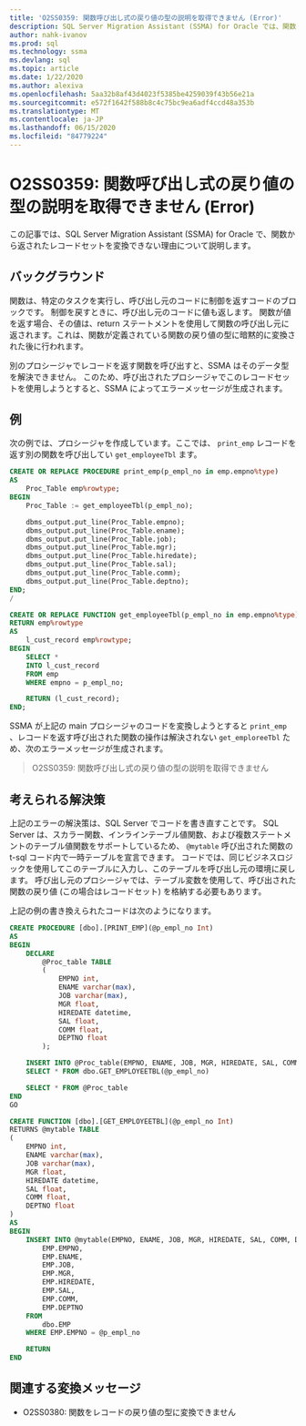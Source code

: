```yaml
---
title: 'O2SS0359: 関数呼び出し式の戻り値の型の説明を取得できません (Error)'
description: SQL Server Migration Assistant (SSMA) for Oracle では、関数から返されたレコードセットを変換できない理由について説明します。
author: nahk-ivanov
ms.prod: sql
ms.technology: ssma
ms.devlang: sql
ms.topic: article
ms.date: 1/22/2020
ms.author: alexiva
ms.openlocfilehash: 5aa32b8af43d4023f5385be4259039f43b56e21a
ms.sourcegitcommit: e572f1642f588b8c4c75bc9ea6adf4ccd48a353b
ms.translationtype: MT
ms.contentlocale: ja-JP
ms.lasthandoff: 06/15/2020
ms.locfileid: "84779224"
---
```

# <a name="o2ss0359-cannot-get-description-for-return-type-of-function-call-expression-error"></a>O2SS0359: 関数呼び出し式の戻り値の型の説明を取得できません (Error)

この記事では、SQL Server Migration Assistant (SSMA) for Oracle で、関数から返されたレコードセットを変換できない理由について説明します。

## <a name="background"></a>バックグラウンド

関数は、特定のタスクを実行し、呼び出し元のコードに制御を返すコードのブロックです。 制御を戻すときに、呼び出し元のコードに値も返します。 関数が値を返す場合、その値は、return ステートメントを使用して関数の呼び出し元に返されます。これは、関数が定義されている関数の戻り値の型に暗黙的に変換された後に行われます。

別のプロシージャでレコードを返す関数を呼び出すと、SSMA はそのデータ型を解決できません。 このため、呼び出されたプロシージャでこのレコードセットを使用しようとすると、SSMA によってエラーメッセージが生成されます。

## <a name="example"></a>例

次の例では、プロシージャを作成しています。ここでは、 `print_emp` レコードを返す別の関数を呼び出してい `get_employeeTbl` ます。

```sql
CREATE OR REPLACE PROCEDURE print_emp(p_empl_no in emp.empno%type)
AS
    Proc_Table emp%rowtype;
BEGIN
    Proc_Table := get_employeeTbl(p_empl_no);

    dbms_output.put_line(Proc_Table.empno);
    dbms_output.put_line(Proc_Table.ename);
    dbms_output.put_line(Proc_Table.job);
    dbms_output.put_line(Proc_Table.mgr);
    dbms_output.put_line(Proc_Table.hiredate);
    dbms_output.put_line(Proc_Table.sal);
    dbms_output.put_line(Proc_Table.comm);
    dbms_output.put_line(Proc_Table.deptno);
END;
/

CREATE OR REPLACE FUNCTION get_employeeTbl(p_empl_no in emp.empno%type)
RETURN emp%rowtype
AS
    l_cust_record emp%rowtype;
BEGIN
    SELECT *
    INTO l_cust_record
    FROM emp
    WHERE empno = p_empl_no;

    RETURN (l_cust_record);
END;
```

SSMA が上記の main プロシージャのコードを変換しようとすると `print_emp` 、レコードを返す呼び出された関数の操作は解決されない `get_emploreeTbl` ため、次のエラーメッセージが生成されます。

> O2SS0359: 関数呼び出し式の戻り値の型の説明を取得できません

## <a name="possible-remedies"></a>考えられる解決策

上記のエラーの解決策は、SQL Server でコードを書き直すことです。 SQL Server は、スカラー関数、インラインテーブル値関数、および複数ステートメントのテーブル値関数をサポートしているため、 `@mytable` 呼び出された関数の t-sql コード内で一時テーブルを宣言できます。 コードでは、同じビジネスロジックを使用してこのテーブルに入力し、このテーブルを呼び出し元の環境に戻します。 呼び出し元のプロシージャでは、テーブル変数を使用して、呼び出された関数の戻り値 (この場合はレコードセット) を格納する必要もあります。

上記の例の書き換えられたコードは次のようになります。

```sql
CREATE PROCEDURE [dbo].[PRINT_EMP](@p_empl_no Int)
AS
BEGIN
    DECLARE
        @Proc_table TABLE
        (
            EMPNO int,
            ENAME varchar(max),
            JOB varchar(max),
            MGR float,
            HIREDATE datetime,
            SAL float,
            COMM float,
            DEPTNO float
        );

    INSERT INTO @Proc_table(EMPNO, ENAME, JOB, MGR, HIREDATE, SAL, COMM, DEPTNO)
    SELECT * FROM dbo.GET_EMPLOYEETBL(@p_empl_no)

    SELECT * FROM @Proc_table
END
GO

CREATE FUNCTION [dbo].[GET_EMPLOYEETBL](@p_empl_no Int)
RETURNS @mytable TABLE
(
    EMPNO int,
    ENAME varchar(max),
    JOB varchar(max),
    MGR float,
    HIREDATE datetime,
    SAL float,
    COMM float,
    DEPTNO float
)
AS
BEGIN
    INSERT INTO @mytable(EMPNO, ENAME, JOB, MGR, HIREDATE, SAL, COMM, DEPTNO) SELECT
        EMP.EMPNO,
        EMP.ENAME,
        EMP.JOB,
        EMP.MGR,
        EMP.HIREDATE,
        EMP.SAL,
        EMP.COMM,
        EMP.DEPTNO
    FROM
        dbo.EMP
    WHERE EMP.EMPNO = @p_empl_no

    RETURN
END
```

## <a name="related-conversion-messages"></a>関連する変換メッセージ

* O2SS0380: 関数をレコードの戻り値の型に変換できません
